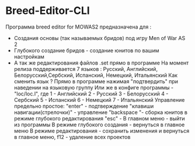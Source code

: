 # Breed-Editor-CLI
Программа breed editor for MOWAS2 предназначена для :
- Создания основы (так называемых бридов) под игру Men of War AS 2
- Глубокого создание бридов - создание юнитов по вашим настройкам
- А так же редактирования файлов .set прямо в программе
На момент релиза поддерживается 7 языков :
Русский, Английский, Белорусский,Сербский, Испанский, Немецкий, Итальянский
Как сменить язык ?
Прямо в программе нажимая "подтвердить" при наведении на языковую группу
Или же в конфиге программы - "loc/loc.l", где
1 - Английский 2 - Русский 3 - Белорусский 4 - Сербский 5 - Испанский 6 - Немецкий 7 - Итальянский
Управление предельно простое:
"enter" - подтверждение
"клавиши навигации(стрелочки)" - управление
"backspace "- сборка юнитов в режиме глубокого редактирования
"esc" - В главном меню - выйти из программы
В режиме глубокого создания - вернуться в главное меню
В режиме редактирования - сохранить изменения и вернуться в главное меню, f12 - удаление всех проектов
